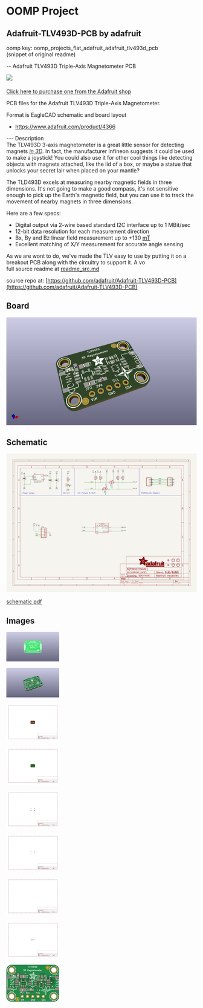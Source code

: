 # OOMP Project  
## Adafruit-TLV493D-PCB  by adafruit  
  
oomp key: oomp_projects_flat_adafruit_adafruit_tlv493d_pcb  
(snippet of original readme)  
  
-- Adafruit TLV493D Triple-Axis Magnetometer PCB  
  
<a href="http://www.adafruit.com/products/4366"><img src="assets/4366.jpg?raw=true" width="500px"><br/>  
Click here to purchase one from the Adafruit shop</a>  
  
PCB files for the Adafruit TLV493D Triple-Axis Magnetometer.   
  
Format is EagleCAD schematic and board layout  
* https://www.adafruit.com/product/4366  
  
--- Description  
The TLV493D 3-axis magnetometer is a great little sensor for detecting magnets [_in 3D_](https://www.youtube.com/watch?v=3FQDUX6X6-w). In fact, the manufacturer Infineon suggests it could be used to make a joystick! You could also use it for other cool things like detecting objects with magnets attached, like the lid of a box, or maybe a statue that unlocks your secret lair when placed on your mantle?  
  
The TLD493D excels at measuring nearby magnetic fields in three dimensions. It's not going to make a good compass, it's not sensitive enough to pick up the Earth's magnetic field, but you can use it to track the movement of nearby magnets in three dimensions.   
  
Here are a few specs:  
  
 * Digital output via 2-wire based standard I2C interface up to 1 MBit/sec  
 * 12-bit data resolution for each measurement direction  
 * Bx, By and Bz linear field measurement up to +130 [mT](https://en.wikipedia.org/wiki/Tesla_\(unit\))  
 * Excellent matching of X/Y measurement for accurate angle sensing  
  
As we are wont to do, we've made the TLV easy to use by putting it on a breakout PCB along with the circuitry to support it. A vo  
  full source readme at [readme_src.md](readme_src.md)  
  
source repo at: [https://github.com/adafruit/Adafruit-TLV493D-PCB](https://github.com/adafruit/Adafruit-TLV493D-PCB)  
## Board  
  
[![working_3d.png](working_3d_600.png)](working_3d.png)  
## Schematic  
  
[![working_schematic.png](working_schematic_600.png)](working_schematic.png)  
  
[schematic pdf](working_schematic.pdf)  
## Images  
  
[![working_3D_bottom.png](working_3D_bottom_140.png)](working_3D_bottom.png)  
  
[![working_3D_top.png](working_3D_top_140.png)](working_3D_top.png)  
  
[![working_assembly_page_01.png](working_assembly_page_01_140.png)](working_assembly_page_01.png)  
  
[![working_assembly_page_02.png](working_assembly_page_02_140.png)](working_assembly_page_02.png)  
  
[![working_assembly_page_03.png](working_assembly_page_03_140.png)](working_assembly_page_03.png)  
  
[![working_assembly_page_04.png](working_assembly_page_04_140.png)](working_assembly_page_04.png)  
  
[![working_assembly_page_05.png](working_assembly_page_05_140.png)](working_assembly_page_05.png)  
  
[![working_assembly_page_06.png](working_assembly_page_06_140.png)](working_assembly_page_06.png)  
  
[![working_top.png](working_top_140.png)](working_top.png)  
